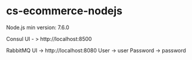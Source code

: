 # cs-ecommerce-nodejs

Node.js min version: 7.6.0


Consul UI - > http://localhost:8500

RabbitMQ UI -> http://localhost:8080
    User -> user
    Password -> password
